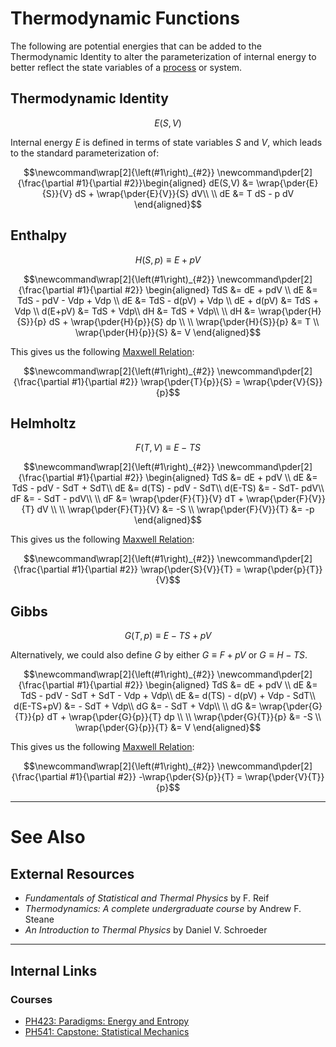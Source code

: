 # Thermodynamic Functions

The following are potential energies that can be added to the Thermodynamic Identity to alter the parameterization of internal energy to better reflect the state variables of a [process](/physics/Thermodynamics/Processes.md) or system.

## Thermodynamic Identity

$$E(S,V)$$

Internal energy $E$ is defined in terms of state variables $S$ and $V$, which leads to the standard parameterization of:

$$\newcommand\wrap[2]{\left(#1\right)_{#2}}
\newcommand\pder[2]{\frac{\partial #1}{\partial #2}}\begin{aligned}
dE(S,V) &= \wrap{\pder{E}{S}}{V} dS + \wrap{\pder{E}{V}}{S} dV\\
\\
dE &= T dS - p dV
\end{aligned}$$

## Enthalpy

$$H(S,p)\equiv E+pV$$

$$\newcommand\wrap[2]{\left(#1\right)_{#2}}
\newcommand\pder[2]{\frac{\partial #1}{\partial #2}}
\begin{aligned}
TdS &= dE + pdV \\
dE &= TdS - pdV - Vdp + Vdp \\
dE &= TdS - d(pV) + Vdp \\
dE + d(pV) &= TdS + Vdp \\
d(E+pV) &= TdS + Vdp\\
dH &= TdS + Vdp\\
\\
dH &= \wrap{\pder{H}{S}}{p} dS + \wrap{\pder{H}{p}}{S} dp \\
\\
\wrap{\pder{H}{S}}{p} &= T \\
\wrap{\pder{H}{p}}{S} &= V
\end{aligned}$$

This gives us the following [Maxwell Relation](/physics/Thermodynamics/Maxwell.md):

$$\newcommand\wrap[2]{\left(#1\right)_{#2}}
\newcommand\pder[2]{\frac{\partial #1}{\partial #2}}
\wrap{\pder{T}{p}}{S} = \wrap{\pder{V}{S}}{p}$$

## Helmholtz

$$F(T,V)\equiv E - TS$$

$$\newcommand\wrap[2]{\left(#1\right)_{#2}}
\newcommand\pder[2]{\frac{\partial #1}{\partial #2}}
\begin{aligned}
TdS &= dE + pdV \\
dE &= TdS - pdV - SdT + SdT\\
dE &= d(TS) - pdV - SdT\\
d(E-TS) &= - SdT- pdV\\
dF &= - SdT - pdV\\
\\
dF &= \wrap{\pder{F}{T}}{V} dT + \wrap{\pder{F}{V}}{T} dV \\
\\
\wrap{\pder{F}{T}}{V} &= -S \\
\wrap{\pder{F}{V}}{T} &= -p
\end{aligned}$$

This gives us the following [Maxwell Relation](/physics/Thermodynamics/Maxwell.md):

$$\newcommand\wrap[2]{\left(#1\right)_{#2}}
\newcommand\pder[2]{\frac{\partial #1}{\partial #2}}
\wrap{\pder{S}{V}}{T} = \wrap{\pder{p}{T}}{V}$$

## Gibbs

$$G(T,p)\equiv E - TS + pV$$

Alternatively, we could also define $G$ by either $G\equiv F +pV$ or $G\equiv H-TS$.

$$\newcommand\wrap[2]{\left(#1\right)_{#2}}
\newcommand\pder[2]{\frac{\partial #1}{\partial #2}}
\begin{aligned}
TdS &= dE + pdV \\
dE &= TdS - pdV - SdT + SdT - Vdp + Vdp\\
dE &= d(TS) - d(pV) + Vdp - SdT\\
d(E-TS+pV) &= - SdT + Vdp\\
dG &= - SdT + Vdp\\
\\
dG &= \wrap{\pder{G}{T}}{p} dT + \wrap{\pder{G}{p}}{T} dp \\
\\
\wrap{\pder{G}{T}}{p} &= -S \\
\wrap{\pder{G}{p}}{T} &= V
\end{aligned}$$

This gives us the following [Maxwell Relation](/physics/Thermodynamics/Maxwell.md):

$$\newcommand\wrap[2]{\left(#1\right)_{#2}}
\newcommand\pder[2]{\frac{\partial #1}{\partial #2}}
-\wrap{\pder{S}{p}}{T} = \wrap{\pder{V}{T}}{p}$$

---

# See Also

## External Resources

- *Fundamentals of Statistical and Thermal Physics* by F. Reif
- *Thermodynamics: A complete undergraduate course* by Andrew F. Steane
- *An Introduction to Thermal Physics* by Daniel V. Schroeder

---

## Internal Links
### Courses

- [PH423: Paradigms: Energy and Entropy ](/courses/PH423.md)
- [PH541: Capstone: Statistical Mechanics](/courses/PH541.md)
